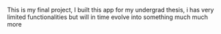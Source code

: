 This is my final project, I built this app for my undergrad thesis, i has very limited functionalities but will in time evolve into something much much more
